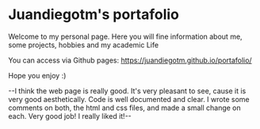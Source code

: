 # Juandiegotm's portafolio

Welcome to my personal page. Here you will fine information about me, some projects, hobbies and my academic Life

You can access via Github pages: https://juandiegotm.github.io/portafolio/

Hope you enjoy :)

--I think the web page is really good. It's very pleasant to see, cause it is very good
aesthetically. Code is well documented and clear. I wrote some comments on both, the html and css files, and made a small change on each.
Very good job! I really liked it!--

